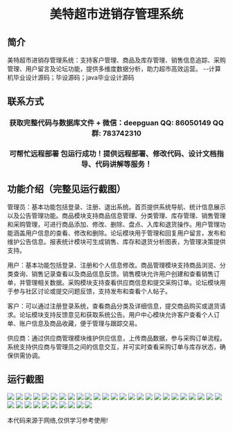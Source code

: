 <p><h1 align="center">美特超市进销存管理系统</h1></p>

## 简介
美特超市进销存管理系统：支持客户管理、商品及库存管理、销售信息追踪、采购管理、用户留言及论坛功能，提供多维度数据分析，助力超市高效运营。    --计算机毕业设计源码；毕设源码；java毕业设计源码


## 联系方式
<p><h3 align="center">获取完整代码与数据库文件 + 微信：deepguan QQ: 86050149 QQ群: 783742310</h3></p>
<p><h3 align="center">可帮忙远程部署 包运行成功！提供远程部署、修改代码、设计文档指导、代码讲解等服务！</h3></p>

## 功能介绍（完整见运行截图）
管理员：基本功能包括登录、注册、退出系统。首页提供系统导航、统计信息展示以及公告管理功能。商品模块支持商品信息管理、分类管理、库存管理、销售管理和采购管理，可进行商品添加、修改、删除、盘点、入库和退货操作。用户管理功能涵盖用户信息的查看、修改和删除。论坛模块用于管理和回复用户留言，发布和维护公告信息。报表统计模块可生成销售、库存和退货分析图表，为管理决策提供支持。

用户：基本功能包括登录、注册和个人信息修改。商品管理模块支持商品浏览、分类查询、销售记录查看以及商品信息反馈。销售模块允许用户创建和查看销售订单，并管理相关数据。采购模块支持查看供应商信息和提交采购订单。论坛模块用于参与社区讨论或提交问题反馈，支持发布和查看个人帖子。

客户：可以通过注册登录系统，查看商品分类及详细信息，提交商品购买或退货请求。论坛模块支持反馈意见和获取系统公告。用户中心模块允许客户查看个人订单、账户信息及商品收藏，便于管理与跟踪交易。

供应商：通过供应商管理模块维护供应信息，上传商品数据，参与采购订单流程。系统支持供应商与管理员之间的信息交互，并可实时查看采购订单与库存状态，确保供需协调。


## 运行截图
![](img/001.jpg)
![](img/002.jpg)
![](img/003.jpg)
![](img/004.jpg)
![](img/005.jpg)
![](img/006.jpg)
![](img/007.jpg)
![](img/008.jpg)
![](img/009.jpg)
![](img/010.jpg)
![](img/011.jpg)
![](img/012.jpg)
![](img/013.jpg)
![](img/014.jpg)
![](img/015.jpg)
![](img/016.jpg)
![](img/017.jpg)
![](img/018.jpg)
![](img/019.jpg)
![](img/020.jpg)
![](img/021.jpg)
![](img/022.jpg)
![](img/023.jpg)
![](img/024.jpg)
![](img/025.jpg)
![](img/026.jpg)
![](img/027.jpg)
![](img/028.jpg)
![](img/029.jpg)
![](img/030.jpg)
![](img/031.jpg)
![](img/032.jpg)
![](img/033.jpg)
![](img/034.jpg)
![](img/035.jpg)

<p>本代码来源于网络,仅供学习参考使用!</p>
